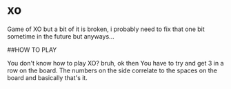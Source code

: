 # xo

Game of XO but a bit of it is broken, i probably need to fix that one bit sometime in the future but anyways...

##HOW TO PLAY

You don't know how to play XO? bruh, ok then
You have to try and get 3 in a row on the board.
The numbers on the side correlate to the spaces on the board and basically that's it.

